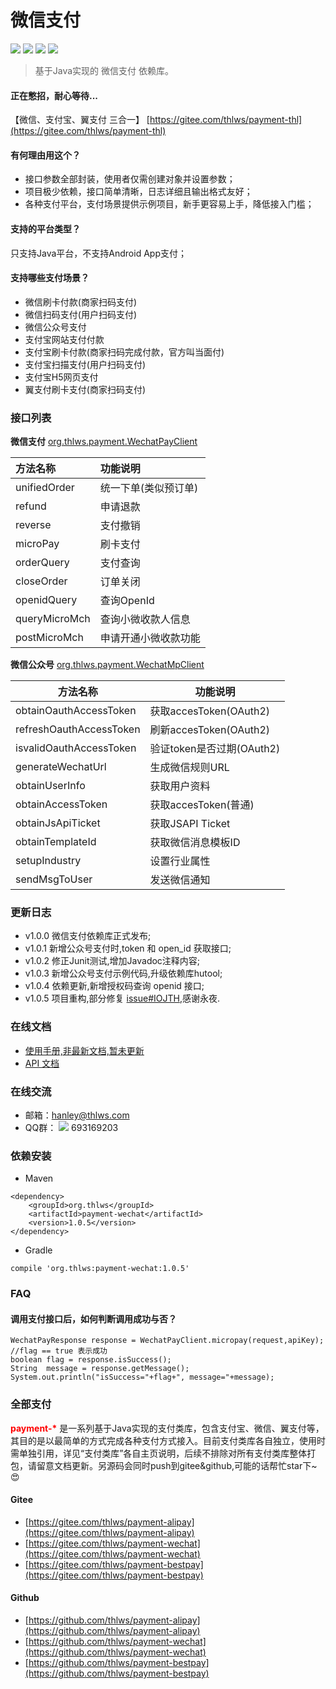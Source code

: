 微信支付
============
[![](https://img.shields.io/badge/release-v1.0.5-green.svg)](https://github.com/thlws/payment-wechat)   [![](https://img.shields.io/badge/license-Apache--2-yellowgreen.svg)](https://www.apache.org/licenses/LICENSE-2.0.html) [![](https://img.shields.io/badge/maven%20central-v1.0.5-blue.svg)](https://search.maven.org/artifact/org.thlws/payment-wechat/1.0.5/jar) 
[![](https://img.shields.io/badge/jdk-1.7%2B-red.svg)](https://www.oracle.com/technetwork/java/javase/downloads/index.html)
> 基于Java实现的 微信支付 依赖库。


#### 正在憋招，耐心等待...
【微信、支付宝、翼支付 三合一】 [https://gitee.com/thlws/payment-thl](https://gitee.com/thlws/payment-thl)

#### 有何理由用这个？
- 接口参数全部封装，使用者仅需创建对象并设置参数；
- 项目极少依赖，接口简单清晰，日志详细且输出格式友好；
- 各种支付平台，支付场景提供示例项目，新手更容易上手，降低接入门槛；

#### 支持的平台类型？
只支持Java平台，不支持Android App支付；
#### 支持哪些支付场景？
- 微信刷卡付款(商家扫码支付)
- 微信扫码支付(用户扫码支付)
- 微信公众号支付
- 支付宝网站支付付款
- 支付宝刷卡付款(商家扫码完成付款，官方叫当面付)
- 支付宝扫描支付(用户扫码支付)
- 支付宝H5网页支付
- 翼支付刷卡支付(商家扫码支付)

### 接口列表
**微信支付**
[org.thlws.payment.WechatPayClient](src/main/java/org/thlws/payment/WechatPayClient.java)

| 方法名称 | 功能说明 |
|:--------|:--------|
| unifiedOrder | 统一下单(类似预订单) |
| refund | 申请退款 |
| reverse | 支付撤销 |
| microPay | 刷卡支付 |
| orderQuery | 支付查询 |
| closeOrder | 订单关闭 |
| openidQuery | 查询OpenId|
| queryMicroMch | 查询小微收款人信息|
| postMicroMch | 申请开通小微收款功能|

**微信公众号**
[org.thlws.payment.WechatMpClient](src/main/java/org/thlws/payment/WechatMpClient.java)

| 方法名称 | 功能说明 |
|--------|--------|
| obtainOauthAccessToken | 获取accesToken(OAuth2) |
| refreshOauthAccessToken | 刷新accesToken(OAuth2) |
| isvalidOauthAccessToken | 验证token是否过期(OAuth2) |
| generateWechatUrl | 生成微信规则URL |
| obtainUserInfo | 获取用户资料|
| obtainAccessToken | 获取accesToken(普通) |
| obtainJsApiTicket | 获取JSAPI Ticket |
| obtainTemplateId | 获取微信消息模板ID |
| setupIndustry | 设置行业属性 |
| sendMsgToUser | 发送微信通知 |



### 更新日志
- v1.0.0 微信支付依赖库正式发布;
- v1.0.1 新增公众号支付时,token 和 open_id 获取接口;
- v1.0.2 修正Junit测试,增加Javadoc注释内容;
- v1.0.3 新增公众号支付示例代码,升级依赖库hutool;
- v1.0.4 依赖更新,新增授权码查询 openid 接口;
- v1.0.5 项目重构,部分修复 [issue#IOJTH](https://gitee.com/thlws/payment-wechat/issues/IOJTH),感谢永夜.



### 在线文档
- [ 使用手册,非最新文档,暂未更新 ](http://payment-wechat.mydoc.io/)   
- [ API 文档 ](https://apidoc.gitee.com/thlws/payment-wechat)

### 在线交流
- 邮箱：hanley@thlws.com 
- QQ群：  [![](https://img.shields.io/badge/chat-on%20qq-red.svg)](//shang.qq.com/wpa/qunwpa?idkey=521df1fba7ef96db15c898e48feb26b6a82f6c2a60612154181b301febb30494) 693169203



### 依赖安装
- Maven
```
<dependency>
    <groupId>org.thlws</groupId>
    <artifactId>payment-wechat</artifactId>
    <version>1.0.5</version>
</dependency>
```
- Gradle
```
compile 'org.thlws:payment-wechat:1.0.5'
```

### FAQ
#### 调用支付接口后，如何判断调用成功与否？
```
WechatPayResponse response = WechatPayClient.micropay(request,apiKey);
//flag == true 表示成功
boolean flag = response.isSuccess();
String  message = response.getMessage();
System.out.println("isSuccess="+flag+", message="+message);
```


### 全部支付
<b style="color:red">payment-*</b> 是一系列基于Java实现的支付类库，包含支付宝、微信、翼支付等，其目的是以最简单的方式完成各种支付方式接入。目前支付类库各自独立，使用时需单独引用，详见“支付类库”各自主页说明，后续不排除对所有支付类库整体打包，请留意文档更新。另源码会同时push到gitee&github,可能的话帮忙star下~😍
#### Gitee
- [https://gitee.com/thlws/payment-alipay](https://gitee.com/thlws/payment-alipay)
- [https://gitee.com/thlws/payment-wechat](https://gitee.com/thlws/payment-wechat)
- [https://gitee.com/thlws/payment-bestpay](https://gitee.com/thlws/payment-bestpay)   
#### Github
- [https://github.com/thlws/payment-alipay](https://github.com/thlws/payment-alipay)
- [https://github.com/thlws/payment-wechat](https://github.com/thlws/payment-wechat)
- [https://github.com/thlws/payment-bestpay](https://github.com/thlws/payment-bestpay)   